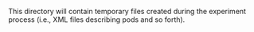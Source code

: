 This directory will contain temporary files created during the experiment process (i.e., XML files describing pods and so forth).
